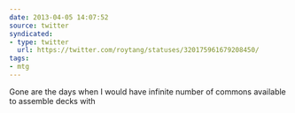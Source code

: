```yaml
---
date: 2013-04-05 14:07:52
source: twitter
syndicated:
- type: twitter
  url: https://twitter.com/roytang/statuses/320175961679208450/
tags:
- mtg
---
```


Gone are the days when I would have infinite number of commons available to assemble decks with